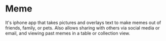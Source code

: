 # Meme

It's iphone app that takes pictures and overlays text to make memes out of friends, family, or pets. 
Also allows sharing with others via social media or email, and viewing past memes in a table or collection view.
